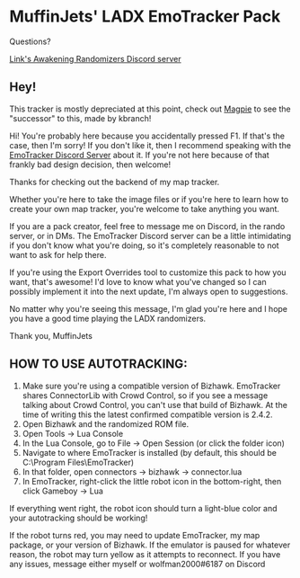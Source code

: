 # MuffinJets' LADX EmoTracker Pack

Questions?

[Link's Awakening Randomizers Discord server](https://discord.gg/2vmyjPh)


## Hey!

This tracker is mostly depreciated at this point, check out [Magpie](https://magpie.us) to see the "successor" to this, made by kbranch!

Hi!  You're probably here because you accidentally pressed F1.  If that's the case, then I'm sorry!  If you don't like it, then I recommend speaking with the [EmoTracker Discord Server](https://emotracker.net/community) about it.
If you're not here because of that frankly bad design decision, then welcome!

Thanks for checking out the backend of my map tracker.  

Whether you're here to take the image files or if you're here to learn how to create your own map tracker, you're welcome to take anything you want.

If you are a pack creator, feel free to message me on Discord, in the rando server, or in DMs.  The EmoTracker Discord server can be a little intimidating if you don't know what you're doing, so it's completely reasonable to not want to ask for help there.

If you're using the Export Overrides tool to customize this pack to how you want, that's awesome!  I'd love to know what you've changed so I can possibly implement it into the next update, I'm always open to suggestions.


No matter why you're seeing this message, I'm glad you're here and I hope you have a good time playing the LADX randomizers.

Thank you,
MuffinJets


HOW TO USE AUTOTRACKING:
---------------------------

1. Make sure you're using a compatible version of Bizhawk. EmoTracker shares ConnectorLib with Crowd Control, so if you see a message 
    talking about Crowd Control, you can't use that build of Bizhawk. At the time of writing this the latest confirmed compatible
    version is 2.4.2.
2. Open Bizhawk and the randomized ROM file.
3. Open Tools -> Lua Console
4. In the Lua Console, go to File -> Open Session (or click the folder icon)
5. Navigate to where EmoTracker is installed (by default, this should be C:\Program Files\EmoTracker)
6. In that folder, open connectors -> bizhawk -> connector.lua
7. In EmoTracker, right-click the little robot icon in the bottom-right, then click Gameboy -> Lua

If everything went right, the robot icon should turn a light-blue color and your autotracking should be working!

If the robot turns red, you may need to update EmoTracker, my map package, or your version of Bizhawk.
If the emulator is paused for whatever reason, the robot may turn yellow as it attempts to reconnect.
If you have any issues, message either myself or wolfman2000#6187 on Discord

